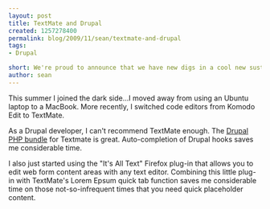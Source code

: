```yaml
---
layout: post
title: TextMate and Drupal
created: 1257278400
permalink: blog/2009/11/sean/textmate-and-drupal
tags:
- Drupal

short: We're proud to announce that we have new digs in a cool new sustainable industries incubator in the heart of downtown Portland, called the Dekum Beehive. Currently, we're pretty busy moving in, but we did take some time this morning to take some pictures of the new space. Check us out on Flickr and stay tuned to hear more about our rooftop office warming party in two weeks!
author: sean
---
```

<p>This summer I joined the dark side...I moved away from using an Ubuntu laptop to a MacBook. More recently, I switched code editors from Komodo Edit to TextMate.</p>
<p>As a Drupal developer, I can't recommend TextMate enough. The <a href="http://drupal.org/project/textmate" target="_blank">Drupal PHP bundle</a> for Textmate is great. Auto-completion of Drupal hooks saves me considerable time.</p>

<p>I also just started using the "It's All Text" Firefox plug-in that allows you to edit web form content areas with any text editor. Combining this little plug-in with TextMate's Lorem Epsum quick tab function saves me considerable time on those not-so-infrequent times that you need quick placeholder content.</p>
